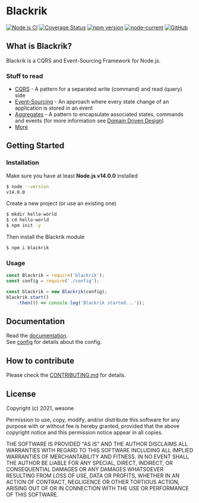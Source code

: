 # Blackrik

[![Node.js CI](https://github.com/wesone/blackrik/actions/workflows/node.js.yml/badge.svg)](https://github.com/wesone/blackrik/actions/workflows/node.js.yml)
[![Coverage Status](https://coveralls.io/repos/github/wesone/blackrik/badge.svg?branch=master)](https://coveralls.io/github/wesone/blackrik?branch=master)
[![npm version](https://badge.fury.io/js/blackrik.svg)](https://www.npmjs.com/package/blackrik)
[![node-current](https://img.shields.io/node/v/blackrik)](https://www.npmjs.com/package/blackrik)
[![GitHub](https://img.shields.io/github/license/wesone/blackrik)](https://github.com/wesone/blackrik/blob/master/LICENSE.md)
## What is Blackrik?
Blackrik is a CQRS and Event-Sourcing Framework for Node.js.

### Stuff to read
- [CQRS](https://martinfowler.com/bliki/CQRS.html) - A pattern for a separated write (command) and read (query) side
- [Event-Sourcing](https://martinfowler.com/eaaDev/EventSourcing.html) - An approach where every state change of an application is stored in an event
- [Aggregates](https://martinfowler.com/bliki/DDD_Aggregate.html) - A pattern to encapsulate associated states, commands and events (for more information see [Domain Driven Design](https://martinfowler.com/bliki/DomainDrivenDesign.html))
- [More](https://www.cqrs.nu/)

## Getting Started

### Installation
Make sure you have at least **Node.js v14.0.0** installed
```sh
$ node --version
v14.0.0
```
Create a new project (or use an existing one)
```sh
$ mkdir hello-world
$ cd hello-world
$ npm init -y
```
Then install the Blackrik module
```sh
$ npm i blackrik
```

### Usage
```javascript
const Blackrik = require('blackrik');
const config = require('./config');

const blackrik = new Blackrik(config);
blackrik.start()
    .then(() => console.log('Blackrik started...'));
```

## Documentation
Read the [documentation](https://github.com/wesone/blackrik/wiki).  
See [config](https://github.com/wesone/blackrik/wiki/API-Reference#config) for details about the config.

## How to contribute
Please check the [CONTRIBUTING.md](https://github.com/wesone/blackrik/blob/master/CONTRIBUTING.md) for details.

## License
Copyright (c) 2021, wesone

Permission to use, copy, modify, and/or distribute this software for any
purpose with or without fee is hereby granted, provided that the above
copyright notice and this permission notice appear in all copies.

THE SOFTWARE IS PROVIDED "AS IS" AND THE AUTHOR DISCLAIMS ALL WARRANTIES
WITH REGARD TO THIS SOFTWARE INCLUDING ALL IMPLIED WARRANTIES OF
MERCHANTABILITY AND FITNESS. IN NO EVENT SHALL THE AUTHOR BE LIABLE FOR
ANY SPECIAL, DIRECT, INDIRECT, OR CONSEQUENTIAL DAMAGES OR ANY DAMAGES
WHATSOEVER RESULTING FROM LOSS OF USE, DATA OR PROFITS, WHETHER IN AN
ACTION OF CONTRACT, NEGLIGENCE OR OTHER TORTIOUS ACTION, ARISING OUT OF
OR IN CONNECTION WITH THE USE OR PERFORMANCE OF THIS SOFTWARE.